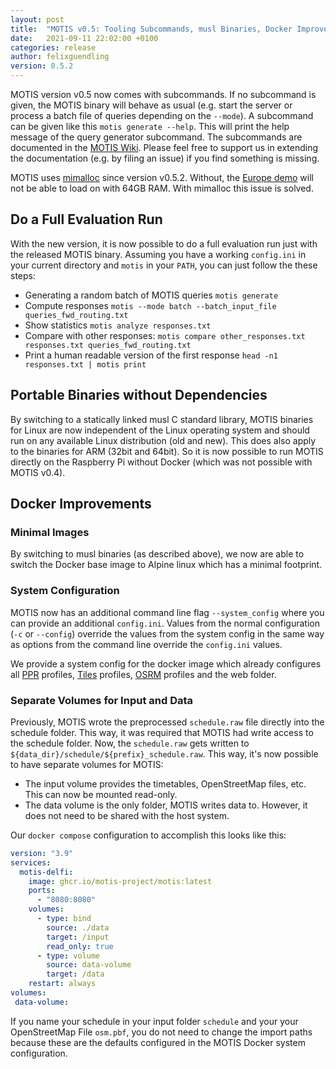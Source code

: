 ```yaml
---
layout: post
title:  "MOTIS v0.5: Tooling Subcommands, musl Binaries, Docker Improvements"
date:   2021-09-11 22:02:00 +0100
categories: release
author: felixguendling
version: 0.5.2
---
```


MOTIS version v0.5 now comes with subcommands. If no subcommand is given, the MOTIS binary will behave as usual (e.g. start the server or process a batch file of queries depending on the `--mode`). A subcommand can be given like this `motis generate --help`. This will print the help message of the query generator subcommand. The subcommands are documented in the [MOTIS Wiki](https://github.com/motis-project/motis/wiki/Tools). Please feel free to support us in extending the documentation (e.g. by filing an issue) if you find something is missing.

MOTIS uses [mimalloc](https://github.com/microsoft/mimalloc) since version v0.5.2. Without, the [Europe demo](https://europe.motis-project.de) will not be able to load on with 64GB RAM. With mimalloc this issue is solved.

## Do a Full Evaluation Run

With the new version, it is now possible to do a full evaluation run just with the released MOTIS binary. Assuming you have a working `config.ini` in your current directory and `motis` in your `PATH`, you can just follow the these steps:

  - Generating a random batch of MOTIS queries `motis generate`
  - Compute responses `motis --mode batch --batch_input_file queries_fwd_routing.txt`
  - Show statistics `motis analyze responses.txt`
  - Compare with other responses: `motis compare other_responses.txt responses.txt queries_fwd_routing.txt`
  - Print a human readable version of the first response `head -n1 responses.txt | motis print`

## Portable Binaries without Dependencies

By switching to a statically linked musl C standard library, MOTIS binaries for Linux are now independent of the Linux operating system and should run on any available Linux distribution (old and new). This does also apply to the binaries for ARM (32bit and 64bit). So it is now possible to run MOTIS directly on the Raspberry Pi without Docker (which was not possible with MOTIS v0.4).


## Docker Improvements

### Minimal Images

By switching to musl binaries (as described above), we now are able to switch the Docker base image to Alpine linux which has a minimal footprint.

### System Configuration

MOTIS now has an additional command line flag `--system_config` where you can provide an additional `config.ini`. Values from the normal configuration (`-c` or `--config`) override the values from the system config in the same way as options from the command line override the `config.ini` values.

We provide a system config for the docker image which already configures all [PPR](https://github.com/motis-project/ppr) profiles, [Tiles](https://github.com/motis-project/tiles) profiles, [OSRM](https://github.com/motis-project/osrm-backend) profiles and the web folder.

### Separate Volumes for Input and Data

Previously, MOTIS wrote the preprocessed `schedule.raw` file directly into the schedule folder. This way, it was required that MOTIS had write access to the schedule folder. Now, the `schedule.raw` gets written to `${data_dir}/schedule/${prefix}_schedule.raw`. This way, it's now possible to have separate volumes for MOTIS:

  - The input volume provides the timetables, OpenStreetMap files, etc. This can now be mounted read-only.
  - The data volume is the only folder, MOTIS writes data to. However, it does not need to be shared with the host system.

Our `docker compose` configuration to accomplish this looks like this:

```yaml
version: "3.9"
services:
  motis-delfi:
    image: ghcr.io/motis-project/motis:latest
    ports:
      - "8080:8080"
    volumes:
      - type: bind
        source: ./data
        target: /input
        read_only: true
      - type: volume
        source: data-volume
        target: /data
    restart: always
volumes:
 data-volume:
```

If you name your schedule in your input folder `schedule` and your your OpenStreetMap File `osm.pbf`, you do not need to change the import paths because these are the defaults configured in the MOTIS Docker system configuration.